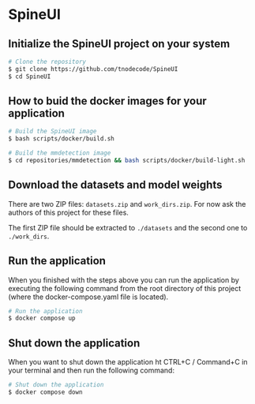 # SpineUI

## Initialize the SpineUI project on your system

```bash
# Clone the repository
$ git clone https://github.com/tnodecode/SpineUI
$ cd SpineUI
```

## How to buid the docker images for your application

```bash
# Build the SpineUI image
$ bash scripts/docker/build.sh

# Build the mmdetection image
$ cd repositories/mmdetection && bash scripts/docker/build-light.sh
```

## Download the datasets and model weights

There are two ZIP files: `datasets.zip` and `work_dirs.zip`. For now ask the authors of this project for these files.

The first ZIP file should be extracted to `./datasets` and the second one to `./work_dirs`.

## Run the application

When you finished with the steps above you can run the application by executing the following command from the root directory of this project (where the docker-compose.yaml file is located).

```bash
# Run the application
$ docker compose up
```

## Shut down the application

When you want to shut down the application ht CTRL+C / Command+C in your terminal and then run the following command:

```bash
# Shut down the application
$ docker compose down
```